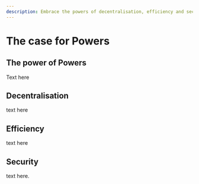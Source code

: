 ```yaml
---
description: Embrace the powers of decentralisation, efficiency and security.
---
```


# The case for Powers

## The power of Powers

Text here&#x20;

## Decentralisation&#x20;

text here&#x20;

## Efficiency&#x20;

text here&#x20;

## Security

text here.&#x20;



